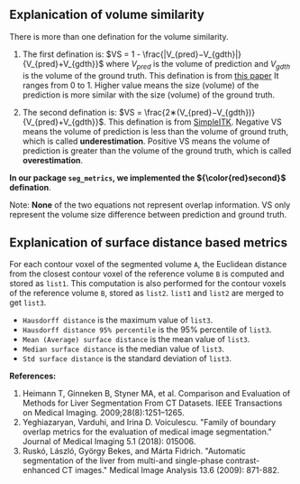 ## Explanication of volume similarity

There is more than one defination for the volume similarity. 

1. The first defination is:
$VS = 1 - \frac{|V_{pred}−V_{gdth}|}{V_{pred}+V_{gdth}}$ where $V_{pred}$ is the volume of prediction and $V_{gdth}$ is the volume of the ground truth. This defination is from [this paper](https://www.ncbi.nlm.nih.gov/pmc/articles/PMC4533825/#:~:text=Volume%20based%20metrics,the%20segments%20to%20indicate%20similarity.) It ranges from 0 to 1. Higher value means the size (volume) of the prediction is more similar with the size (volume) of the ground truth.

2. The second defination is:
$VS = \frac{2∗(V_{pred}−V_{gdth})}{V_{pred}+V_{gdth}}$. This defination is from [SimpleITK](http://insightsoftwareconsortium.github.io/SimpleITK-Notebooks/R_html/34_Segmentation_Evaluation.html). Negative VS means the volume of prediction is less than the volume of ground truth, which is called **underestimation**. Positive VS means the volume of prediction is greater than the volume of the ground truth, which is called **overestimation**.



**In our package `seg_metrics`, we implemented the ${\color{red}second}$ defination**.

Note: **None** of the two equations not represent overlap information. VS only represent the volume size difference between prediction and ground truth.

## Explanication of  surface distance based metrics

For each contour voxel of the segmented volume `A`, the Euclidean distance from the closest contour voxel of the reference volume `B` is computed and stored as `list1`. This computation is also performed for the contour voxels of the reference volume `B`, stored as `list2`. `list1` and `list2` are merged to get `list3`.
- `Hausdorff distance` is the maximum value of `list3`. 
- `Hausdorff distance 95% percentile` is the 95% percentile of `list3`. 
- `Mean (Average) surface distance` is the mean value of `list3`.
- `Median surface distance` is the median value of `list3`.
- `Std surface distance` is the standard deviation of `list3`. 

**References:**
1. Heimann T, Ginneken B, Styner MA, et al. Comparison and Evaluation of Methods for Liver Segmentation From CT Datasets. IEEE Transactions on Medical Imaging. 2009;28(8):1251–1265.
2. Yeghiazaryan, Varduhi, and Irina D. Voiculescu. "Family of boundary overlap metrics for the evaluation of medical image segmentation." Journal of Medical Imaging 5.1 (2018): 015006.
3. Ruskó, László, György Bekes, and Márta Fidrich. "Automatic segmentation of the liver from multi-and single-phase contrast-enhanced CT images." Medical Image Analysis 13.6 (2009): 871-882.
